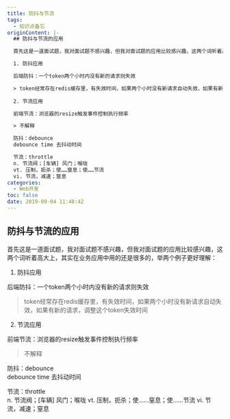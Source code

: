 ```yaml
---
title: 防抖与节流
tags:
  - 知识点备忘
originContent: |-
  ## 防抖与节流的应用

  首先这是一道面试题，我对面试题不感兴趣，但我对面试题的应用比较感兴趣，这两个词听着高大上，其实在业务应用中用的还是很多的，举两个例子更好理解：

  1. 防抖应用 

  后端防抖：一个token两个小时内没有新的请求则失效

  > token经常存在redis缓存里，有失效时间，如果两个小时没有新请求自动失效，如果有新的请求，调整这个token失效时间
     
  2. 节流应用

  前端节流：浏览器的resize触发事件控制执行频率

  > 不解释

  防抖：debounce  
  debounce time 去抖动时间

  节流：throttle  
  n. 节流阀；[车辆] 风门；喉咙
  vt. 压制，扼杀；使……窒息；使……节流
  vi. 节流，减速；窒息
categories:
  - Web开发
toc: false
date: 2019-09-04 11:48:42
---
```


## 防抖与节流的应用

首先这是一道面试题，我对面试题不感兴趣，但我对面试题的应用比较感兴趣，这两个词听着高大上，其实在业务应用中用的还是很多的，举两个例子更好理解：

1. 防抖应用 

后端防抖：一个token两个小时内没有新的请求则失效

> token经常存在redis缓存里，有失效时间，如果两个小时没有新请求自动失效，如果有新的请求，调整这个token失效时间
   
2. 节流应用 

前端节流：浏览器的resize触发事件控制执行频率

> 不解释

防抖：debounce  
debounce time 去抖动时间

节流：throttle  
n. 节流阀；[车辆] 风门；喉咙
vt. 压制，扼杀；使……窒息；使……节流
vi. 节流，减速；窒息